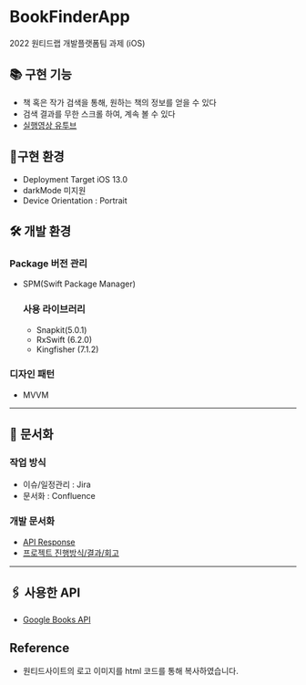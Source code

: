 # BookFinderApp
2022 원티드랩 개발플랫폼팀 과제 (iOS)

## 📚 구현 기능
- 책 혹은 작가 검색을 통해, 원하는 책의 정보를 얻을 수 있다
- 검색 결과를 무한 스크롤 하여, 계속 볼 수 있다
- [실행영상 유투브](https://youtu.be/YZweuStMRSc)

## 📱구현 환경
- Deployment Target iOS 13.0
- darkMode 미지원
- Device Orientation : Portrait

## 🛠 개발 환경
### Package 버전 관리
- SPM(Swift Package Manager)
  ### 사용 라이브러리
    - Snapkit(5.0.1)
    - RxSwift (6.2.0)
    - Kingfisher (7.1.2)
    
### 디자인 패턴
- MVVM

---
## 📝 문서화
### 작업 방식
- 이슈/일정관리 : Jira 
- 문서화 : Confluence

### 개발 문서화
- [API Response](https://miori.atlassian.net/l/c/5AMx7qwH)
- [프로젝트 진행방식/결과/회고](https://miori.atlassian.net/l/c/T9dc4WnW)


---
## 🖇 사용한 API
- [Google Books API](https://developers.google.com/books/docs/overview)

## Reference
- 원티드사이트의 로고 이미지를 html 코드를 통해 복사하였습니다.
